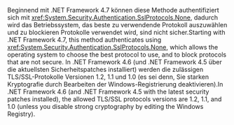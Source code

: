 <span data-ttu-id="d12ba-101">Beginnend mit .NET Framework 4.7 können diese Methode authentifiziert sich mit <xref:System.Security.Authentication.SslProtocols.None>, dadurch wird das Betriebssystem, das beste zu verwendende Protokoll auszuwählen und zu blockieren Protokolle verwendet wird, sind nicht sicher.</span><span class="sxs-lookup"><span data-stu-id="d12ba-101">Starting with .NET Framework 4.7, this method authenticates using <xref:System.Security.Authentication.SslProtocols.None>, which allows the operating system to choose the best protocol to use, and to block protocols that are not secure.</span></span> <span data-ttu-id="d12ba-102">In .NET Framework 4.6 (und .NET Framework 4.5 über die aktuellsten Sicherheitspatches installiert) werden die zulässigen TLS/SSL-Protokolle Versionen 1.2, 1.1 und 1.0 (es sei denn, Sie starken Kryptografie durch Bearbeiten der Windows-Registrierung deaktivieren).</span><span class="sxs-lookup"><span data-stu-id="d12ba-102">In .NET Framework 4.6 (and .NET Framework 4.5 with the latest security patches installed), the allowed TLS/SSL protocols versions are 1.2, 1.1, and 1.0 (unless you disable strong cryptography by editing the Windows Registry).</span></span>
